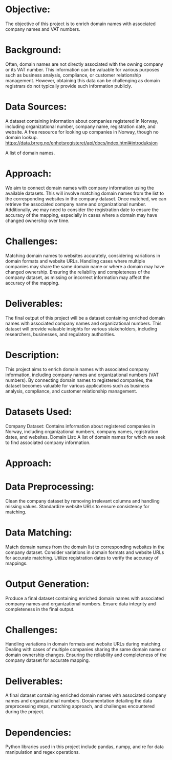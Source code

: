 # Objective:
The objective of this project is to enrich domain names with associated company names and VAT numbers.

# Background:
Often, domain names are not directly associated with the owning company or its VAT number. This information can be valuable for various purposes such as business analysis, compliance, or customer relationship management. However, obtaining this data can be challenging as domain registrars do not typically provide such information publicly.

# Data Sources:
A dataset containing information about companies registered in Norway, including organizational number, company name, registration date, and website. A free resource for looking up companies in Norway, though no domain lookup. https://data.brreg.no/enhetsregisteret/api/docs/index.html#introduksjon

A list of domain names.

# Approach:
We aim to connect domain names with company information using the available datasets. This will involve matching domain names from the list to the corresponding websites in the company dataset. Once matched, we can retrieve the associated company name and organizational number. Additionally, we may need to consider the registration date to ensure the accuracy of the mapping, especially in cases where a domain may have changed ownership over time.

# Challenges:
Matching domain names to websites accurately, considering variations in domain formats and website URLs.
Handling cases where multiple companies may share the same domain name or where a domain may have changed ownership.
Ensuring the reliability and completeness of the company dataset, as missing or incorrect information may affect the accuracy of the mapping.

# Deliverables:
The final output of this project will be a dataset containing enriched domain names with associated company names and organizational numbers. This dataset will provide valuable insights for various stakeholders, including researchers, businesses, and regulatory authorities.

# Description:
This project aims to enrich domain names with associated company information, including company names and organizational numbers (VAT numbers). By connecting domain names to registered companies, the dataset becomes valuable for various applications such as business analysis, compliance, and customer relationship management.

# Datasets Used:
Company Dataset: Contains information about registered companies in Norway, including organizational numbers, company names, registration dates, and websites.
Domain List: A list of domain names for which we seek to find associated company information.

# Approach:

# Data Preprocessing:
Clean the company dataset by removing irrelevant columns and handling missing values.
Standardize website URLs to ensure consistency for matching.

# Data Matching:
Match domain names from the domain list to corresponding websites in the company dataset.
Consider variations in domain formats and website URLs for accurate matching.
Utilize registration dates to verify the accuracy of mappings.

# Output Generation:
Produce a final dataset containing enriched domain names with associated company names and organizational numbers.
Ensure data integrity and completeness in the final output.

# Challenges:
Handling variations in domain formats and website URLs during matching.
Dealing with cases of multiple companies sharing the same domain name or domain ownership changes.
Ensuring the reliability and completeness of the company dataset for accurate mapping.

# Deliverables:
A final dataset containing enriched domain names with associated company names and organizational numbers.
Documentation detailing the data preprocessing steps, matching approach, and challenges encountered during the project.

# Dependencies:
Python libraries used in this project include pandas, numpy, and re for data manipulation and regex operations.

